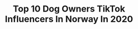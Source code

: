 ---
title: Top 10 Dog Owners TikTok Influencers In Norway In 2020
description: >-
  Find top dog owners TikTok influencers in Norway in 2020. Most popular hashtags: #dog #puppy #duet #norway.
platform: TikTok
profiles:
  - username: "..piggy.gacha.collab"
    fullname: >-
      ✨Gacha Piggy✨
    location: "Norway"
    followers: 24342
    engagement: 3176
    commentsToLikes: 0.153677
    id: ck9n8ctgb8exg0j7847u97sox
    verified: false
    hashtags: "#dinoisqt, #gachalife, #torcher, #couplegoals"
  - username: "funnybubbledogs"
    fullname: >-
      Funnybubbledogs
    location: "Norway"
    followers: 22084
    engagement: 1512
    commentsToLikes: 0.037562
    id: ck8klmqky4nh20j78fhoyh7kg
    verified: false
    hashtags: "#foruyou, #newbed, #foryourpage, #ifoundastick"
  - username: "oyehaug"
    fullname: >-
      Oyehaug
    location: "Norway"
    followers: 6763
    engagement: 719
    commentsToLikes: 0.019443
    id: cka68dj6godst0i782dugpbfi
    verified: false
    hashtags: "#camping, #corona, #hiker, #sunrise"
  - username: "ghost_the_samoyed"
    fullname: >-
      ghost_the_samoyed
    location: "Norway"
    followers: 459532
    engagement: 1624
    commentsToLikes: 0.008104
    id: ck83k4web9de90j782hrr39iq
    verified: true
    hashtags: "#winterwonderland, #imfinechallenge, #nature, #love"
  - username: "volvo_malin"
    fullname: >-
      Volvo_Malin
    location: "Norway"
    followers: 2220
    engagement: 1050
    commentsToLikes: 0.004193
    id: cka8ef6lhx66e0i786ee8jx9y
    verified: false
    hashtags: "#toyota, #dogchallenge, #gatebil, #sierracosworth"
  - username: "idaekker"
    fullname: >-
      Ida Ekker
    location: "Norway"
    followers: 42023
    engagement: 1170
    commentsToLikes: 0.037652
    id: ck81sbf3nrg2t0j78d094b618
    verified: false
    hashtags: "#makeuptutorial, #chihuahua, #brows, #aliveahaha"
  - username: "blaasheim"
    fullname: >-
      Blåsheim
    location: "Norway"
    followers: 2584
    engagement: 484
    commentsToLikes: 0.045175
    id: ck9k4kiegsujk0j781d9cacwn
    verified: false
    hashtags: "#rain, #dubai, #puppy, #peru"
  - username: "rikkepus69"
    fullname: >-
      Rikkepus
    location: "Norway"
    followers: 57861
    engagement: 804
    commentsToLikes: 0.017987
    id: cka6mpbkg86p70i7806mt140a
    verified: false
    hashtags: "#foryou, #duet, #dog, #fyp"
  - username: "daglig_awesomeness"
    fullname: >-
      CEO of 1985
    location: "Norway"
    followers: 30111
    engagement: 528
    commentsToLikes: 0.023578
    id: cka0ni46hzttm0i78d7ma2fg2
    verified: false
    hashtags: "#babyv, #talent, #google, #lion"
  - username: "ibrakasaev01"
    fullname: >-
      Ibra Kasaev
    location: "Norway"
    followers: 84221
    engagement: 753
    commentsToLikes: 0.004538
    id: ck81qvje7k87g0j78t7dixsjs
    verified: false
    hashtags: "#koronawirus, #lazer, #levelup, #fallforart"
---